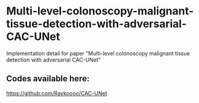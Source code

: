 # Multi-level-colonoscopy-malignant-tissue-detection-with-adversarial-CAC-UNet
Implementation detail for paper "Multi-level colonoscopy malignant tissue detection with adversarial CAC-UNet"

## Codes available here:
https://github.com/Raykoooo/CAC-UNet
